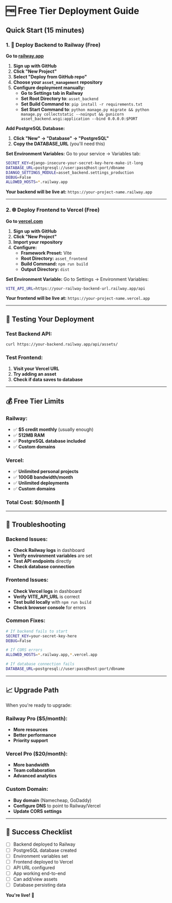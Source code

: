 # 🆓 Free Tier Deployment Guide

## Quick Start (15 minutes)

### 1. 🚀 Deploy Backend to Railway (Free)

**Go to [railway.app](https://railway.app)**

1. **Sign up with GitHub**
2. **Click "New Project"**
3. **Select "Deploy from GitHub repo"**
4. **Choose your `asset_management` repository**
5. **Configure deployment manually:**
   - **Go to Settings tab in Railway**
   - **Set Root Directory to**: `asset_backend`
   - **Set Build Command to**: `pip install -r requirements.txt`
   - **Set Start Command to**: `python manage.py migrate && python manage.py collectstatic --noinput && gunicorn asset_backend.wsgi:application --bind 0.0.0.0:$PORT`

**Add PostgreSQL Database:**
1. **Click "New" → "Database" → "PostgreSQL"**
2. **Copy the DATABASE_URL** (you'll need this)

**Set Environment Variables:**
Go to your service → Variables tab:

```bash
SECRET_KEY=django-insecure-your-secret-key-here-make-it-long
DATABASE_URL=postgresql://user:pass@host:port/dbname
DJANGO_SETTINGS_MODULE=asset_backend.settings_production
DEBUG=False
ALLOWED_HOSTS=*.railway.app
```

**Your backend will be live at:** `https://your-project-name.railway.app`

---

### 2. 🌐 Deploy Frontend to Vercel (Free)

**Go to [vercel.com](https://vercel.com)**

1. **Sign up with GitHub**
2. **Click "New Project"**
3. **Import your repository**
4. **Configure:**
   - **Framework Preset:** Vite
   - **Root Directory:** `asset_frontend`
   - **Build Command:** `npm run build`
   - **Output Directory:** `dist`

**Set Environment Variable:**
Go to Settings → Environment Variables:

```bash
VITE_API_URL=https://your-railway-backend-url.railway.app/api
```

**Your frontend will be live at:** `https://your-project-name.vercel.app`

---

## 🧪 Testing Your Deployment

### Test Backend API:
```bash
curl https://your-backend.railway.app/api/assets/
```

### Test Frontend:
1. **Visit your Vercel URL**
2. **Try adding an asset**
3. **Check if data saves to database**

---

## 💰 Free Tier Limits

### Railway:
- ✅ **$5 credit monthly** (usually enough)
- ✅ **512MB RAM**
- ✅ **PostgreSQL database included**
- ✅ **Custom domains**

### Vercel:
- ✅ **Unlimited personal projects**
- ✅ **100GB bandwidth/month**
- ✅ **Unlimited deployments**
- ✅ **Custom domains**

### **Total Cost: $0/month** 🎉

---

## 🔧 Troubleshooting

### Backend Issues:
- **Check Railway logs** in dashboard
- **Verify environment variables** are set
- **Test API endpoints** directly
- **Check database connection**

### Frontend Issues:
- **Check Vercel logs** in dashboard
- **Verify VITE_API_URL** is correct
- **Test build locally** with `npm run build`
- **Check browser console** for errors

### Common Fixes:
```bash
# If backend fails to start
SECRET_KEY=your-secret-key-here
DEBUG=False

# If CORS errors
ALLOWED_HOSTS=*.railway.app,*.vercel.app

# If database connection fails
DATABASE_URL=postgresql://user:pass@host:port/dbname
```

---

## 📈 Upgrade Path

When you're ready to upgrade:

### Railway Pro ($5/month):
- **More resources**
- **Better performance**
- **Priority support**

### Vercel Pro ($20/month):
- **More bandwidth**
- **Team collaboration**
- **Advanced analytics**

### Custom Domain:
- **Buy domain** (Namecheap, GoDaddy)
- **Configure DNS** to point to Railway/Vercel
- **Update CORS settings**

---

## 🎯 Success Checklist

- [ ] Backend deployed to Railway
- [ ] PostgreSQL database created
- [ ] Environment variables set
- [ ] Frontend deployed to Vercel
- [ ] API URL configured
- [ ] App working end-to-end
- [ ] Can add/view assets
- [ ] Database persisting data

**You're live! 🚀**
